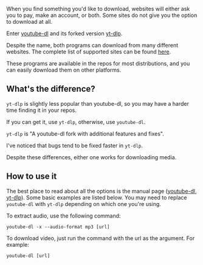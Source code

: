 When you find something you'd like to download, websites will either 
ask you to pay, make an account, or both. Some sites do not give
you the option to download at all.

Enter [youtube-dl](https://youtube-dl.org/) and its forked
version [yt-dlp](https://github.com/yt-dlp/yt-dlp).

Despite the name, both programs can download from many different
websites. The complete list of supported sites can be found [here](https://gist.github.com/sky-y/1fac37a3c9db71e6af78).

These programs are available in the repos for most distributions, 
and you can easily download them on other platforms.

## What's the difference?

`yt-dlp` is slightly less popular than youtube-dl,
so you may have a harder time finding it in your repos.

If you can get it, use `yt-dlp`, otherwise, use `youtube-dl`.

`yt-dlp` is "A youtube-dl fork with additional features and fixes".

I've noticed that bugs tend to be fixed faster in `yt-dlp`.

Despite these differences, either one works for downloading media.

## How to use it

The best place to read about all the options is the
manual page ([youtube-dl](https://www.mankier.com/1/youtube-dl),
[yt-dlp](https://www.mankier.com/1/yt-dlp)). Some basic examples are
listed below. You may need to replace `youtube-dl` with `yt-dlp` depending on which
one you're using.

To extract audio, use the following command:

    youtube-dl -x --audio-format mp3 [url]

To download video, just run the command with the url as the argument. For example:

    youtube-dl [url]

